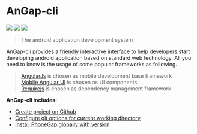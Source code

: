 AnGap-cli
=========

![](http://img.shields.io/badge/npm-v1.4.14-green.svg?style=flat)  ![](http://img.shields.io/badge/dependencies-latest-yellowgreen.svg?style=flat)
![](http://img.shields.io/badge/build-passing-brightgreen.svg?style=flat)

> The android application development system


AnGap-cli provides a friendly interactive interface to help developers start developing android application based on standard web technology. All you need to know is the usage of some popular frameworks as following. <br/>
> [AngularJs](http://www.angularjs.org/) is chosen as mobile development base framework<br/>
> [Mobile Angular UI](http://mobileangularui.com/) is chosen as UI components <br/>
> [Requirejs](http://www.requirejs.org/) is chosen as dependency management framework<br/>

**AnGap-cli includes:**

- [Create project on Github](./docs/task_createRepo.md)
- [Configure git options for current working directory](./docs/task_gitconfig.md)
- [Install PhoneGap globally with version](./docs/task_installPhoneGap.md)



